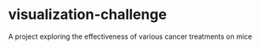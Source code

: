 # visualization-challenge
A project exploring the effectiveness of various cancer treatments on mice
